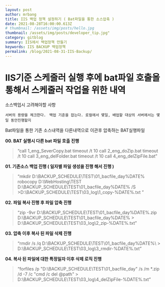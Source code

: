 ```yaml
---
layout: post
author: mrbang
title: IIS 백업 정책 설정하기 ( Bat파일을 통한 소스압축 )
date: 2021-08-28T16:00:00.613Z
# thumbnail: /assets/img/posts/hello.jpg
thumbnail: /assets/img/posts/developer_tip.jpg"
category: gitblog
summary: IIS에서 백업정책 만들기   
keywords: IIS BACKUP 백업정책 
permalink: /blog/2021-08-31-IIS-Backup/
---
```

# IIS기준 스케줄러 실행 후에 bat파일 호출을 통해서 스케줄러 작업을 위한 내역 

소스백업시 고려해야할 사항 

 `서버의 용량을 체크한다. `
 `백업 기준을 잡는다. 로컬에서 몇일, 배업할 대상의 서버에서는 몇일 동안진행할지 `

Bat파일을 통한 기존 소스내역을 다른내역으로 이관후 압축하는 BAT실행파일

**00. BAT 실행시 다른 bat 파일 호출 진행** 

> “call 1_eng_SeverCopy.bat
timeout /t 10
call 2_eng_doZip.bat
timeout /t 10
call 3_eng_delFolder.bat
timeout /t 10
call 4_eng_delZipFile.bat”

**01. 기존소스 백업 진행 ( 일자별 파일 생성을 진행 해서 진행 )** 

> “mkdir D:\BACKUP_SCHEDULE\TEST\01_bacfile_day\%DATE%
robocopy D:\WebHosting\TEST D:\BACKUP_SCHEDULE\TEST\01_bacfile_day\%DATE% /S >D:\BACKUP_SCHEDULE\TEST\03_log\1_copy-%DATE%.txt ”


**02. 파일 복사 진행 후 파일 압축 진행** 

> “zip -9vr D:\BACKUP_SCHEDULE\TEST\01_bacfile_day\%DATE%.zip D:\BACKUP_SCHEDULE\TEST\01_bacfile_day\%DATE% > D:\BACKUP_SCHEDULE\TEST\03_log\2_zip-%DATE%.txt”


**03. 압축 이후 복사 된 파일 삭제 진행** 

> “rmdir /s /q D:\BACKUP_SCHEDULE\TEST\01_bacfile_day\%DATE%\ > D:\BACKUP_SCHEDULE\TEST\03_log\3_rmdir-%DATE%.txt”


**04. 복사 된 파일에 대한 특정일자 이후 삭제 로직 진행** 

> “forfiles /p "D:\BACKUP_SCHEDULE\TEST\01_bacfile_day" /s /m *.zip /d -7 /c "cmd /c del @path" > D:\BACKUP_SCHEDULE\TEST\03_log\4_delZipFile-%DATE%.txt”


